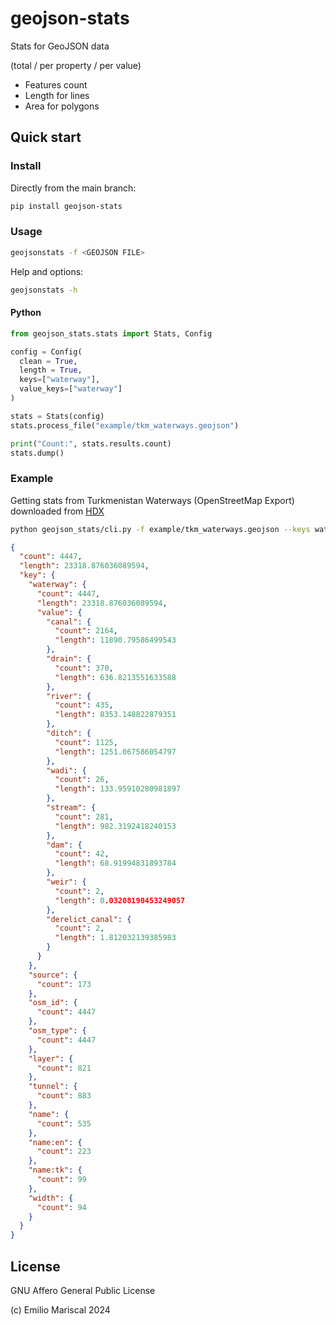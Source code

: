 # geojson-stats

Stats for GeoJSON data 

(total / per property / per value)

- Features count
- Length for lines 
- Area for polygons

## Quick start

### Install

Directly from the main branch:

```bash
pip install geojson-stats
```

### Usage

```bash
geojsonstats -f <GEOJSON FILE>
```

Help and options:

```bash
geojsonstats -h
```

#### Python

```py
from geojson_stats.stats import Stats, Config

config = Config(
  clean = True,
  length = True,
  keys=["waterway"],
  value_keys=["waterway"]
)

stats = Stats(config)
stats.process_file("example/tkm_waterways.geojson")

print("Count:", stats.results.count)
stats.dump()
```

### Example

Getting stats from Turkmenistan Waterways (OpenStreetMap Export)
downloaded from [HDX](https://data.humdata.org/dataset/hotosm_tkm_waterways)

```bash
python geojson_stats/cli.py -f example/tkm_waterways.geojson --keys waterway --value-keys waterway --length --verbose
```

```json
{
  "count": 4447,
  "length": 23318.876036089594,
  "key": {
    "waterway": {
      "count": 4447,
      "length": 23318.876036089594,
      "value": {
        "canal": {
          "count": 2164,
          "length": 11890.79586499543
        },
        "drain": {
          "count": 370,
          "length": 636.8213551633588
        },
        "river": {
          "count": 435,
          "length": 8353.148822879351
        },
        "ditch": {
          "count": 1125,
          "length": 1251.067586054797
        },
        "wadi": {
          "count": 26,
          "length": 133.95910280981897
        },
        "stream": {
          "count": 281,
          "length": 982.3192418240153
        },
        "dam": {
          "count": 42,
          "length": 68.91994831893784
        },
        "weir": {
          "count": 2,
          "length": 0.03208190453249057
        },
        "derelict_canal": {
          "count": 2,
          "length": 1.812032139385983
        }
      }
    },
    "source": {
      "count": 173
    },
    "osm_id": {
      "count": 4447
    },
    "osm_type": {
      "count": 4447
    },
    "layer": {
      "count": 821
    },
    "tunnel": {
      "count": 883
    },
    "name": {
      "count": 535
    },
    "name:en": {
      "count": 223
    },
    "name:tk": {
      "count": 99
    },
    "width": {
      "count": 94
    }
  }
}
```

## License

GNU Affero General Public License

(c) Emilio Mariscal 2024
